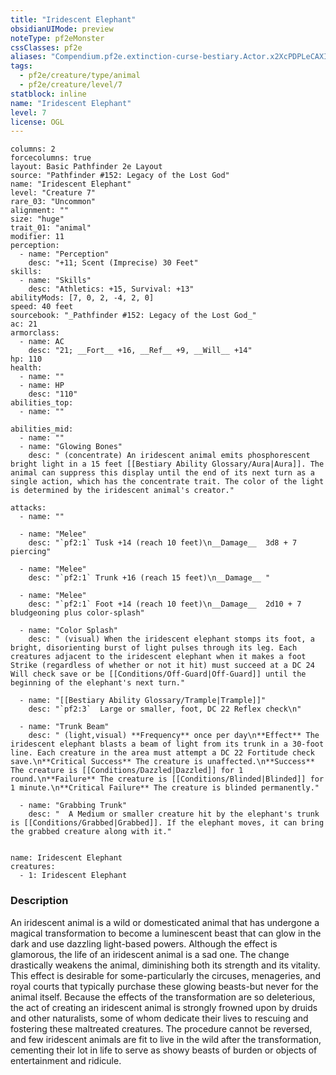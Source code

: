 ```yaml
---
title: "Iridescent Elephant"
obsidianUIMode: preview
noteType: pf2eMonster
cssClasses: pf2e
aliases: "Compendium.pf2e.extinction-curse-bestiary.Actor.x2XcPDPLeCAXITlZ" 
tags:
  - pf2e/creature/type/animal
  - pf2e/creature/level/7
statblock: inline
name: "Iridescent Elephant"
level: 7
license: OGL
---
```


```statblock
columns: 2
forcecolumns: true
layout: Basic Pathfinder 2e Layout
source: "Pathfinder #152: Legacy of the Lost God"
name: "Iridescent Elephant"
level: "Creature 7"
rare_03: "Uncommon"
alignment: ""
size: "huge"
trait_01: "animal"
modifier: 11
perception:
  - name: "Perception"
    desc: "+11; Scent (Imprecise) 30 Feet"
skills:
  - name: "Skills"
    desc: "Athletics: +15, Survival: +13"
abilityMods: [7, 0, 2, -4, 2, 0]
speed: 40 feet
sourcebook: "_Pathfinder #152: Legacy of the Lost God_"
ac: 21
armorclass:
  - name: AC
    desc: "21; __Fort__ +16, __Ref__ +9, __Will__ +14"
hp: 110
health:
  - name: ""
  - name: HP
    desc: "110"
abilities_top:
  - name: ""

abilities_mid:
  - name: ""
  - name: "Glowing Bones"
    desc: " (concentrate) An iridescent animal emits phosphorescent bright light in a 15 feet [[Bestiary Ability Glossary/Aura|Aura]]. The animal can suppress this display until the end of its next turn as a single action, which has the concentrate trait. The color of the light is determined by the iridescent animal's creator."

attacks:
  - name: ""

  - name: "Melee"
    desc: "`pf2:1` Tusk +14 (reach 10 feet)\n__Damage__  3d8 + 7 piercing"

  - name: "Melee"
    desc: "`pf2:1` Trunk +16 (reach 15 feet)\n__Damage__ "

  - name: "Melee"
    desc: "`pf2:1` Foot +14 (reach 10 feet)\n__Damage__  2d10 + 7 bludgeoning plus color-splash"

  - name: "Color Splash"
    desc: " (visual) When the iridescent elephant stomps its foot, a bright, disorienting burst of light pulses through its leg. Each creatures adjacent to the iridescent elephant when it makes a foot Strike (regardless of whether or not it hit) must succeed at a DC 24 Will check save or be [[Conditions/Off-Guard|Off-Guard]] until the beginning of the elephant's next turn."

  - name: "[[Bestiary Ability Glossary/Trample|Trample]]"
    desc: "`pf2:3`  Large or smaller, foot, DC 22 Reflex check\n"

  - name: "Trunk Beam"
    desc: " (light,visual) **Frequency** once per day\n**Effect** The iridescent elephant blasts a beam of light from its trunk in a 30-foot line. Each creature in the area must attempt a DC 22 Fortitude check save.\n**Critical Success** The creature is unaffected.\n**Success** The creature is [[Conditions/Dazzled|Dazzled]] for 1 round.\n**Failure** The creature is [[Conditions/Blinded|Blinded]] for 1 minute.\n**Critical Failure** The creature is blinded permanently."

  - name: "Grabbing Trunk"
    desc: "  A Medium or smaller creature hit by the elephant's trunk is [[Conditions/Grabbed|Grabbed]]. If the elephant moves, it can bring the grabbed creature along with it."
 
```

```encounter-table
name: Iridescent Elephant
creatures:
  - 1: Iridescent Elephant
```


### Description
An iridescent animal is a wild or domesticated animal that has undergone a magical transformation to become a luminescent beast that can glow in the dark and use dazzling light-based powers. Although the effect is glamorous, the life of an iridescent animal is a sad one. The change drastically weakens the animal, diminishing both its strength and its vitality. This effect is desirable for some-particularly the circuses, menageries, and royal courts that typically purchase these glowing beasts-but never for the animal itself. Because the effects of the transformation are so deleterious, the act of creating an iridescent animal is strongly frowned upon by druids and other naturalists, some of whom dedicate their lives to rescuing and fostering these maltreated creatures. The procedure cannot be reversed, and few iridescent animals are fit to live in the wild after the transformation, cementing their lot in life to serve as showy beasts of burden or objects of entertainment and ridicule.
